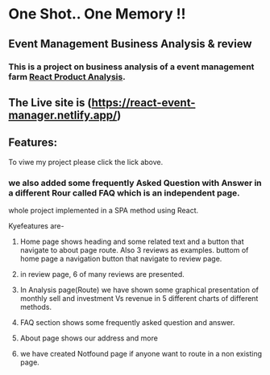 # One Shot.. One Memory !!

## Event Management Business Analysis & review

### This is a project on business analysis of a event management farm  [React Product Analysis](https://react-event-manager.netlify.app/).

## The Live site is (https://react-event-manager.netlify.app/)



## Features:

To viwe my project please click the lick above.
### we also added some frequently Asked Question with Answer in a different Rour called FAQ which is an independent page.
whole project implemented in a SPA method using React. 

Kyefeatures are-
1) Home page shows heading and some related text and a button that navigate to about page route. Also 3 reviews as examples. buttom of home page a navigation button that navigate to review page.

2) in review page, 6 of many reviews are presented.

3) In Analysis page(Route) we have shown some graphical presentation of monthly sell and investment Vs revenue in 5 different charts of different methods.

4) FAQ section shows some frequently asked question and answer.

5) About page shows our address and more

6) we have created Notfound page if anyone want to route in a non existing page.


